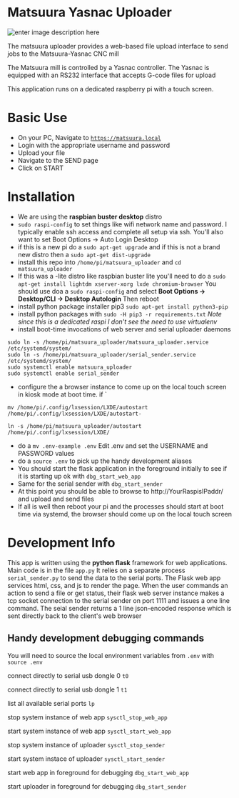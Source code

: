 # Matsuura Yasnac Uploader
![enter image description here](https://raw.githubusercontent.com/sudobob/matsuura_uploader/master/static/matsuura_clipped_128w.png)

The matsuura uploader provides a web-based file upload interface to send jobs to the Matsuura-Yasnac CNC mill

The Matsuura mill is controlled by a Yasnac controller. The Yasnac is equipped with an RS232 interface that accepts G-code files for upload

This application runs on a dedicated raspberry pi with a touch screen.
# Basic Use

 - On your PC, Navigate to [`https://matsuura.local`](http://matsuura.local/)
 - Login with the appropriate username and password
 - Upload your file
 - Navigate to the SEND page
 - Click on START
 
 # Installation
 
- We are using the __raspbian buster desktop__ distro
- `sudo raspi-config` to set things like wifi network name and password. I typically enable ssh access and complete all setup via ssh. You'll also want to set Boot Options -> Auto Login Desktop
- if this is a new pi do a `sudo apt-get upgrade`  and if this is not a brand new distro then  a `sudo apt-get dist-upgrade`
-  install this repo into `/home/pi/matsuura_uploader` and `cd matsuura_uploader`
- If this was a -lite distro like raspbian buster lite  you'll need to do a 
`sudo apt-get install lightdm xserver-xorg lxde chromium-browser`
You should use doa a `sudo raspi-config` and select __Boot Options -> Desktop/CLI -> Desktop Autologin__ Then reboot
- install python package installer pip3
 `sudo apt-get install python3-pip`
- install python packages with 
`sudo -H pip3 -r requirements.txt`
 *Note since this is a dedicated raspi I don't see the need to use virtualenv*
- install boot-time invocations of web server and serial uploader daemons 


```
sudo ln -s /home/pi/matsuura_uploader/matsuura_uploader.service /etc/systemd/system/
sudo ln -s /home/pi/matsuura_uploader/serial_sender.service /etc/systemd/system/
sudo systemctl enable matsuura_uploader
sudo systemctl enable serial_sender
```
     
- configure the a browser instance to come up on the local touch screen in kiosk mode at boot time. if `
```
mv /home/pi/.config/lxsession/LXDE/autostart /home/pi/.config/lxsession/LXDE/autostart-

ln -s /home/pi/matsuura_uploader/autostart /home/pi/.config/lxsession/LXDE/
```
- do a `mv .env-example .env` Edit .env and set the USERNAME and PASSWORD values
- do a `source .env` to pick up the handy development aliases
- You should start the flask application in the foreground initially to see if it is starting up ok with `dbg_start_web_app`
- Same for the serial sender with `dbg_start_sender`
- At this point you should be able to browse to http://YourRaspisIPaddr/ and upload and send files
- If all is well then reboot your pi and the processes should start at boot time via systemd, the browser should come up on the local touch screen





# Development Info
This app is written using the **python flask** framework for web applications. Main code is in the file `app.py` It relies on a separate process `serial_sender.py` to send the data to the serial ports. The Flask web app services html, css, and js to render the page. When the user commands an action to send a file or get status, their flask web server instance makes a tcp socket connection to the serial sender on port 1111 and issues a one line command. The seial sender returns a 1 line json-encoded response which is sent directly back to the client's web browser

## Handy development debugging commands
You will need to source the local environment variables from `.env`  with `source .env`

connect directly to serial usb dongle  0  `t0`

connect directly to serial usb dongle  1  `t1`

list all available serial ports  `lp`

stop system instance of web app  `sysctl_stop_web_app`

start system instance of web app   `sysctl_start_web_app`

stop system instance of uploader   `sysctl_stop_sender`

start system instace of uploader  `sysctl_start_sender`

start web app in foreground for debugging  `dbg_start_web_app`

start uploader in foreground for debugging  `dbg_start_sender`



